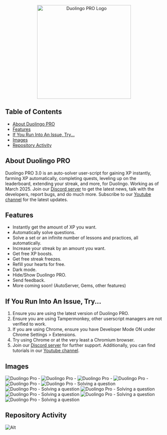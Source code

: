 <p align="center">
  <img src="https://github.com/anonymoushackerIV/Duolingo-Pro-BETA/blob/main/assets/readme/logo.png" alt="Duolingo PRO Logo" width="300"/>
</p>

## Table of Contents
- [About Duolingo PRO](#about-duolingo-pro)
- [Features](#features)
- [If You Run Into An Issue, Try...](#if-you-run-into-an-issue-try)
- [Images](#images)
- [Repository Activity](#repository-activity)

## About Duolingo PRO
Duolingo PRO 3.0 is an auto-solver user-script for gaining XP instantly, farming XP automatically, completing quests, leveling up on the leaderboard, extending your streak, and more, for Duolingo. 
Working as of March 2025. 
Join our [Discord server](https://discord.gg/r8xQ7K59Mt) to get the latest news, talk with the developers, report bugs, and do much more.
Subscribe to our [Youtube channel](https://www.youtube.com/@DuolingoPROscript) for the latest updates.

## Features
- Instantly get the amount of XP you want.
- Automatically solve questions.
- Solve a set or an infinite number of lessons and practices, all automatically.
- Increase your streak by an amount you want.
- Get free XP boosts.
- Get free streak freezes.
- Refill your hearts for free.
- Dark mode.
- Hide/Show Duolingo PRO.
- Send feedback.
- More coming soon! (AutoServer, Gems, other features)

## If You Run Into An Issue, Try...
1) Ensure you are using the latest version of Duolingo PRO.
2) Ensure you are using Tampermonkey, other userscript managers are not verified to work.
3) If you are using Chrome, ensure you have Developer Mode ON under Chrome Settings > Extensions.
4) Try using Chrome or at the very least a Chromium browser.
5) Join our [Discord server](https://discord.gg/r8xQ7K59Mt) for further support.
Additionally, you can find tutorials in our [Youtube channel](https://www.youtube.com/@DuolingoPROscript).

## Images
![Duolingo Pro - ](./assets/readme/1.jpeg)
![Duolingo Pro - ](./assets/readme/2.jpeg)
![Duolingo Pro - ](./assets/readme/3.jpeg)
![Duolingo Pro - ](./assets/readme/4.jpeg)
![Duolingo Pro - ](./assets/readme/5.jpeg)
![Duolingo Pro - Solving a question](./assets/readme/11.jpeg)
![Duolingo Pro - Solving a question](./assets/readme/12.jpeg)
![Duolingo Pro - Solving a question](./assets/readme/13.jpeg)
![Duolingo Pro - Solving a question](./assets/readme/14.jpeg)
![Duolingo Pro - Solving a question](./assets/readme/15.jpeg)
![Duolingo Pro - Solving a question](./assets/readme/16.jpeg)

## Repository Activity
![Alt](https://repobeats.axiom.co/api/embed/18df6f0efd89438636279250bade347d1deb8055.svg "Repobeats analytics image")
